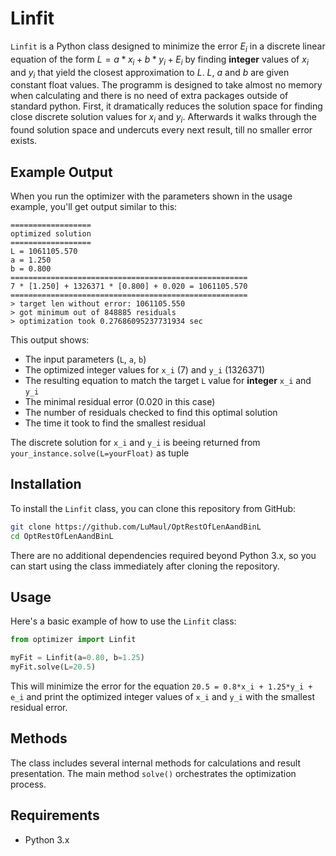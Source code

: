 # Linfit

`Linfit` is a Python class designed to minimize the error $E_i$ in a discrete linear equation of the form $L = a * x_i + b * y_i + E_i$ by finding **integer** values of $x_i$ and $y_i$ that yield the closest approximation to $L$. $L$, $a$ and $b$ are given constant float values. The programm is designed to take almost no memory when calculating and there is no need of extra packages outside of standard python. First, it dramatically reduces the solution space for finding close discrete solution values for $x_i$ and $y_i$. Afterwards it walks through the found solution space and undercuts every next result, till no smaller error exists.

## Example Output

When you run the optimizer with the parameters shown in the usage example, you'll get output similar to this:

```
==================
optimized solution
==================
L = 1061105.570
a = 1.250
b = 0.800
=====================================================
7 * [1.250] + 1326371 * [0.800] + 0.020 = 1061105.570
=====================================================
> target len without error: 1061105.550
> got minimum out of 848885 residuals
> optimization took 0.27686095237731934 sec
```

This output shows:
- The input parameters (`L`, `a`, `b`)
- The optimized integer values for `x_i` (7) and `y_i` (1326371)
- The resulting equation to match the target `L` value for **integer** `x_i` and `y_i`
- The minimal residual error (0.020 in this case)
- The number of residuals checked to find this optimal solution
- The time it took to find the smallest residual

The discrete solution for `x_i` and `y_i` is beeing returned from `your_instance.solve(L=yourFloat)` as tuple

## Installation

To install the `Linfit` class, you can clone this repository from GitHub:

```bash
git clone https://github.com/LuMaul/OptRestOfLenAandBinL
cd OptRestOfLenAandBinL
```

There are no additional dependencies required beyond Python 3.x, so you can start using the class immediately after cloning the repository.

## Usage

Here's a basic example of how to use the `Linfit` class:

```python
from optimizer import Linfit

myFit = Linfit(a=0.80, b=1.25)
myFit.solve(L=20.5)
```

This will minimize the error for the equation `20.5 = 0.8*x_i + 1.25*y_i + e_i` and print the optimized integer values of `x_i` and `y_i` with the smallest residual error.


## Methods

The class includes several internal methods for calculations and result presentation. The main method `solve()` orchestrates the optimization process.

## Requirements

- Python 3.x
